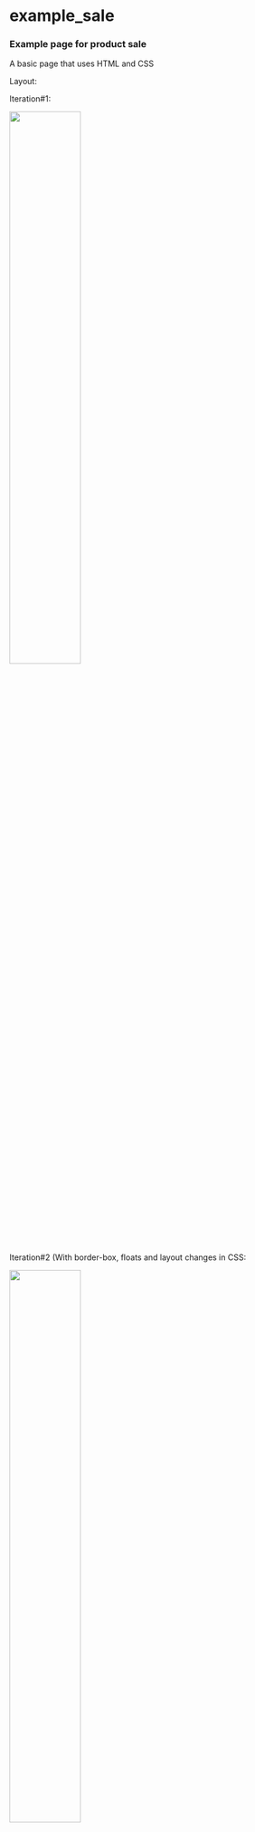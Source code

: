# example_sale
<h3>Example page for product sale</h3>
<p>A basic page that uses HTML and CSS</p>
<p>Layout:</p>
<p>Iteration#1:</p>
<img style="margin-bottom:50px" src="https://github.com/muknan/example_sale/assets/90479242/4f193d44-2daa-46bb-bf84-3ed2b79c5c71" width = 50%>
<p >Iteration#2 (With border-box, floats and layout changes in CSS:</p>
<img src="https://github.com/muknan/CSS_fundamentals/assets/90479242/b6b2500b-7fbe-4ffb-9559-95b4d6a1be3d" width = 50%>
